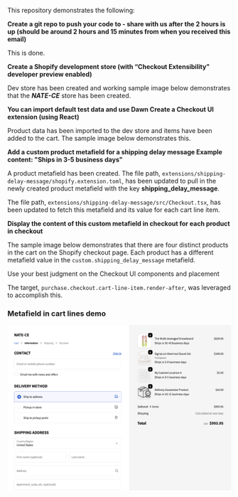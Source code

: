 This repository demonstrates the following:

**Create a git repo to push your code to - share with us after the 2 hours is up (should be around 2 hours and 15 minutes from when you received this email)**

This is done.


**Create a Shopify development store (with “Checkout Extensibility” developer preview enabled)**

Dev store has been created and working sample image below demonstrates that the _**NATE-CE**_ store has been created.


**You can import default test data and use Dawn
Create a Checkout UI extension (using React)**

Product data has been imported to the dev store and items have been added to the cart. The sample image below demonstrates this.


**Add a custom product metafield for a shipping delay message Example content: "Ships in 3-5 business days"**

A product metafield has been created. The file path, `extensions/shipping-delay-message/shopify.extension.toml`, has been updated to pull in the newly created product metafield with the key **shipping_delay_message**.

The file path, `extensions/shipping-delay-message/src/Checkout.tsx`, has been updated to fetch this metafield and its value for each cart line item.

**Display the content of this custom metafield in checkout for each product in checkout**

The sample image below demonstrates that there are four distinct products in the cart on the Shopify checkout page. Each product has a different metafield value in the `custom.shipping_delay_message` metafield.

Use your best judgment on the Checkout UI components and placement

The target, `purchase.checkout.cart-line-item.render-after`, was leveraged to accomplish this.


### Metafield in cart lines demo
[![Image for Working Example](./example.png)](https://github.com/)
